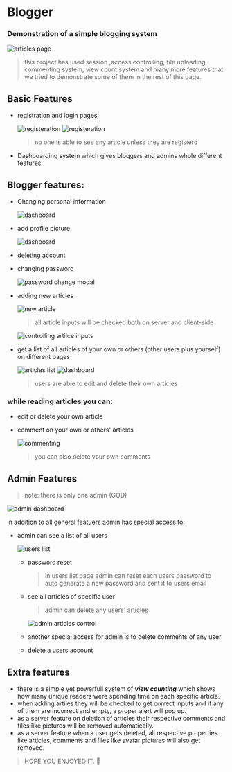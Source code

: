 # Blogger 

### Demonstration of a simple blogging system

![articles page](./screenshots/home.png)
> this project has used session ,access controlling, file uploading, commenting system, view count system and many more features that we tried to demonstrate some of them in the rest of this page.

## Basic Features
- registration and login pages   

  ![registeration](screenshots/register.jpg)
  ![registeration](screenshots/login.png)


  > no one is able to see any article unless they are registerd 

- Dashboarding system which gives bloggers and admins whole different features

## Blogger features:
 - Changing personal information 

   ![dashboard](screenshots/dashboard.png)

 - add profile picture   
  
   ![dashboard](screenshots/change-avatar.png)


 - deleting account
 - changing password
  
   ![password change modal](screenshots/password-change.png)

 - adding new articles
    
    ![new article](/screenshots/new-article-2.jpg)

    > all article inputs will be checked both on server and client-side

    ![controlling artilce inputs](screenshots/controlling-article-inputs.png)

- get a list of all articles of your own or others (other users plus yourself) on different pages
  
  ![articles list](screenshots/all-articles.jpg)
  ![dashboard](screenshots/simple-blogger.jpg)

  > users are able to edit and delete their own articles

### while reading articles you can:

- edit or delete your own article
- comment on your own or others' articles
  
  ![commenting](screenshots/commenting.jpg)
  > you can also delete your own comments

  

## Admin Features
> note: there is only one admin (GOD)  

![admin dashboard](screenshots/controls.png)

in addition to all general featuers admin has special access to: 
- admin can see a list of all users 
    
  ![users list](screenshots/user-list-controls.jpg)


  - password reset
    > in users list page admin can reset each users password to auto generate a new password and sent it to users email
  - see all articles of specific user
    > admin can delete any users' articles
    
    ![admin articles control](screenshots/admin-article-control.jpg)

  - another special access for admin is to delete comments of any user

  - delete a users account
  

## Extra features 
- there is a simple yet powerfull system of ***view counting*** which shows how many unique readers were spending time on each specific article.
- when adding artiles they will be checked to get correct inputs and if any of them are incorrect and empty, a proper alert will pop up.
- as a server feature on deletion of articles their respective comments and files like pictures will be removed automatically.
- as a server feature when a user gets deleted, all respective properties like articles, comments and files like avatar pictures will also get removed.

> HOPE YOU ENJOYED IT. 💖